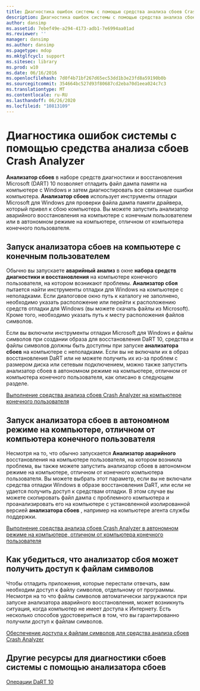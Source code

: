 ```yaml
---
title: Диагностика ошибок системы с помощью средства анализа сбоев Crash Analyzer
description: Диагностика ошибок системы с помощью средства анализа сбоев Crash Analyzer
author: dansimp
ms.assetid: 7ebef49e-a294-4173-adb1-7e6994aa01ad
ms.reviewer: ''
manager: dansimp
ms.author: dansimp
ms.pagetype: mdop
ms.mktglfcycl: support
ms.sitesec: library
ms.prod: w10
ms.date: 06/16/2016
ms.openlocfilehash: 7d0f4b71bf267d65ec53dd1b3e23fd8a59190b0b
ms.sourcegitcommit: 354664bc527d93f80687cd2eba70d1eea024c7c3
ms.translationtype: MT
ms.contentlocale: ru-RU
ms.lasthandoff: 06/26/2020
ms.locfileid: "10813109"
---
```

# Диагностика ошибок системы с помощью средства анализа сбоев Crash Analyzer


**Анализатор сбоев** в наборе средств диагностики и восстановления Microsoft (DART) 10 позволяет отладить файл дампа памяти на компьютере с Windows и затем диагностировать все связанные ошибки компьютера. **Анализатор сбоев** использует инструменты отладки Microsoft для Windows для проверки файла дампа памяти драйвера, который привел к сбою компьютера. Вы можете запустить анализатор аварийного восстановления на компьютере с конечным пользователем или в автономном режиме на компьютере, отличном от компьютера конечного пользователя.

## Запуск анализатора сбоев на компьютере с конечным пользователем


Обычно вы запускаете **аварийный анализ** в окне **набора средств диагностики и восстановления** на компьютере конечного пользователя, на котором возникают проблемы. **Анализатор сбоя** пытается найти инструменты отладки для Windows на компьютере с неполадками. Если диалоговое окно путь к каталогу не заполнено, необходимо указать расположение или перейти к расположению средств отладки для Windows (вы можете скачать файлы из Microsoft). Кроме того, необходимо указать путь к месту расположения файлов символов.

Если вы включили инструменты отладки Microsoft для Windows и файлы символов при создании образа для восстановления DaRT 10, средства и файлы символов должны быть доступны при запуске **анализатора сбоев** на компьютере с неполадками. Если вы не включали их в образ восстановления DaRT или не можете получить их из-за проблем с размером диска или сетевым подключением, можно также запустить анализатор сбоев в автономном режиме на компьютере, отличном от компьютера конечного пользователя, как описано в следующем разделе.

[Выполнение средства анализа сбоев Crash Analyzer на компьютере конечного пользователя](how-to-run-the-crash-analyzer-on-an-end-user-computer-dart-10.md)

## <a href="" id="run-the-crash-analyzer-in-stand-alone-mode-on-a-computer-other-than-an-end-user-s-computer"></a>Запуск анализатора сбоев в автономном режиме на компьютере, отличном от компьютера конечного пользователя


Несмотря на то, что обычно запускается **Анализатор аварийного** восстановления на компьютере пользователя, на котором возникла проблема, вы также можете запустить анализатор сбоев в автономном режиме на компьютере, отличном от конечного компьютера пользователя. Вы можете выбрать этот параметр, если вы не включали средства отладки Windows в образе восстановления DaRT, или если не удается получить доступ к средствам отладки. В этом случае вы можете скопировать файл дампа с проблемного компьютера и проанализировать его на компьютере с установленной изолированной версией **анализатора сбоев** , например на компьютере агента службы поддержки.

[Выполнение средства анализа сбоев Crash Analyzer в автономном режиме на компьютере, отличном от компьютера конечного пользователя](how-to-run-the-crash-analyzer-in-stand-alone-mode-on-a-computer-other-than-an-end-user-computer-dart-10.md)

## Как убедиться, что анализатор сбоя может получить доступ к файлам символов


Чтобы отладить приложения, которые перестали отвечать, вам необходим доступ к файлу символов, отдельному от программы. Несмотря на то что файлы символов автоматически загружаются при запуске анализатора аварийного восстановления, может возникнуть ситуация, когда компьютер не имеет доступа к Интернету. Есть несколько способов удостовериться в том, что вы гарантированно получили доступ к файлам символов.

[Обеспечение доступа к файлам символов для средства анализа сбоев Crash Analyzer](how-to-ensure-that-crash-analyzer-can-access-symbol-files-dart-10.md)

## Другие ресурсы для диагностики сбоев системы с помощью анализатора сбоев


[Операции DaRT 10](operations-for-dart-10.md)

 

 





